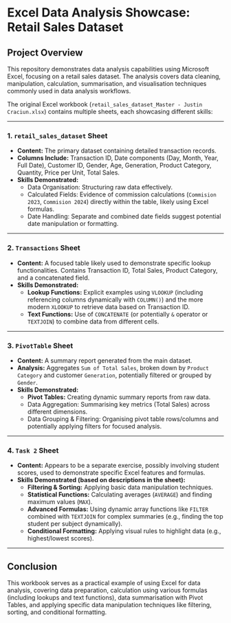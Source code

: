 # Excel Data Analysis Showcase: Retail Sales Dataset

## Project Overview

This repository demonstrates data analysis capabilities using Microsoft Excel, focusing on a retail sales dataset. The analysis covers data cleaning, manipulation, calculation, summarisation, and visualisation techniques commonly used in data analysis workflows.

The original Excel workbook (`retail_sales_dataset_Master - Justin Craciun.xlsx`) contains multiple sheets, each showcasing different skills:

---

### 1. `retail_sales_dataset` Sheet

* **Content:** The primary dataset containing detailed transaction records.
* **Columns Include:** Transaction ID, Date components (Day, Month, Year, Full Date), Customer ID, Gender, Age, Generation, Product Category, Quantity, Price per Unit, Total Sales.
* **Skills Demonstrated:**
    * Data Organisation: Structuring raw data effectively.
    * Calculated Fields: Evidence of commission calculations (`Commision 2023`, `Commision 2024`) directly within the table, likely using Excel formulas.
    * Date Handling: Separate and combined date fields suggest potential date manipulation or formatting.

---

### 2. `Transactions` Sheet

* **Content:** A focused table likely used to demonstrate specific lookup functionalities. Contains Transaction ID, Total Sales, Product Category, and a concatenated field.
* **Skills Demonstrated:**
    * **Lookup Functions:** Explicit examples using `VLOOKUP` (including referencing columns dynamically with `COLUMN()`) and the more modern `XLOOKUP` to retrieve data based on Transaction ID.
    * **Text Functions:** Use of `CONCATENATE` (or potentially `&` operator or `TEXTJOIN`) to combine data from different cells.

---

### 3. `PivotTable` Sheet

* **Content:** A summary report generated from the main dataset.
* **Analysis:** Aggregates `Sum of Total Sales`, broken down by `Product Category` and customer `Generation`, potentially filtered or grouped by `Gender`.
* **Skills Demonstrated:**
    * **Pivot Tables:** Creating dynamic summary reports from raw data.
    * Data Aggregation: Summarising key metrics (Total Sales) across different dimensions.
    * Data Grouping & Filtering: Organising pivot table rows/columns and potentially applying filters for focused analysis.

---

### 4. `Task 2` Sheet

* **Content:** Appears to be a separate exercise, possibly involving student scores, used to demonstrate specific Excel features and formulas.
* **Skills Demonstrated (based on descriptions in the sheet):**
    * **Filtering & Sorting:** Applying basic data manipulation techniques.
    * **Statistical Functions:** Calculating averages (`AVERAGE`) and finding maximum values (`MAX`).
    * **Advanced Formulas:** Using dynamic array functions like `FILTER` combined with `TEXTJOIN` for complex summaries (e.g., finding the top student per subject dynamically).
    * **Conditional Formatting:** Applying visual rules to highlight data (e.g., highest/lowest scores).

---

## Conclusion

This workbook serves as a practical example of using Excel for data analysis, covering data preparation, calculation using various formulas (including lookups and text functions), data summarisation with Pivot Tables, and applying specific data manipulation techniques like filtering, sorting, and conditional formatting.

